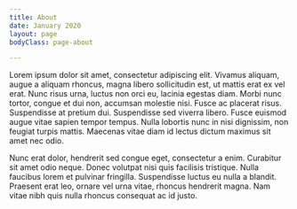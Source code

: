 ```yaml
---
title: About
date: January 2020
layout: page
bodyClass: page-about

---
```

Lorem ipsum dolor sit amet, consectetur adipiscing elit. Vivamus aliquam, augue a aliquam rhoncus, magna libero sollicitudin est, ut mattis erat ex vel erat. Nunc risus urna, luctus non orci eu, lacinia egestas diam. Morbi nunc tortor, congue et dui non, accumsan molestie nisi. Fusce ac placerat risus. Suspendisse at pretium dui. Suspendisse sed viverra libero. Fusce euismod augue vitae sapien tempor tempus. Nulla lobortis nunc in nisi dignissim, non feugiat turpis mattis. Maecenas vitae diam id lectus dictum maximus sit amet nec odio.

Nunc erat dolor, hendrerit sed congue eget, consectetur a enim. Curabitur sit amet odio neque. Donec volutpat nisi quis facilisis tristique. Nulla faucibus lorem et pulvinar fringilla. Suspendisse luctus eu nulla a blandit. Praesent erat leo, ornare vel urna vitae, rhoncus hendrerit magna. Nam vitae nibh quis nulla rhoncus consequat ac id justo.
